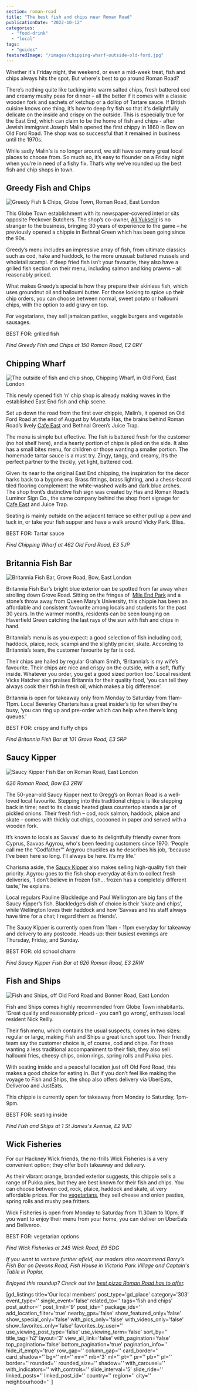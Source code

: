 ```yaml
---
section: roman-road
title: "The best fish and chips near Roman Road"
publicationDate: "2022-10-12"
categories: 
  - "food-drink"
  - "local"
tags: 
  - "guides"
featuredImage: "/images/chipping-wharf-outside-old-ford.jpg"
---
```


Whether it's Friday night, the weekend, or even a mid-week treat, fish and chips always hits the spot. But where's best to go around Roman Road?

There’s nothing quite like tucking into warm salted chips, fresh battered cod and creamy mushy peas for dinner – all the better if it comes with a classic wooden fork and sachets of ketchup or a dollop of Tartare sauce. If British cuisine knows one thing, it’s how to deep fry fish so that it's delightfully delicate on the inside and crispy on the outside. This is especially true for the East End, which can claim to be the home of fish and chips - after Jewish immigrant Joseph Malin opened the first chippy in 1860 in Bow on Old Ford Road. The shop was so successful that it remained in business until the 1970s. 

While sadly Malin's is no longer around, we still have so many great local places to choose from. So much so, it’s easy to flounder on a Friday night when you’re in need of a fishy fix. That’s why we’ve rounded up the best fish and chip shops in town. 

## Greedy Fish and Chips  

![Greedy Fish & Chips, Globe Town, Roman Road, East London](/images/Fish-chip-shop-Globe-Town-1024x683.jpg)

This Globe Town establishment with its newspaper-covered interior sits opposite Peckover Butchers. The shop’s co-owner, [Ali Yukselir](https://romanroadlondon.com/greedy-fish-and-chips-opens-globe-town/) is no stranger to the business, bringing 30 years of experience to the game – he previously opened a chippie in Bethnal Green which has been going since the 90s.

Greedy’s menu includes an impressive array of fish, from ultimate classics such as cod, hake and haddock, to the more unusual: battered mussels and wholetail scampi. If deep fried fish isn’t your favourite, they also have a grilled fish section on their menu, including salmon and king prawns – all reasonably priced. 

What makes Greedy’s special is how they prepare their skinless fish, which uses groundnut oil and halloumi butter. For those looking to spice up their chip orders, you can choose between normal, sweet potato or halloumi chips, with the option to add gravy on top. 

For vegetarians, they sell jamaican patties, veggie burgers and vegetable sausages. 

BEST FOR: grilled fish

_Find Greedy Fish and Chips at 150 Roman Road, E2 0RY_

## Chipping Wharf

![The outside of fish and chip shop, Chipping Wharf, in Old Ford, East London](/images/chipping-wharf-outside-old-ford-1024x683.jpg)

This newly opened fish ‘n’ chip shop is already making waves in the established East End fish and chip scene. 

Set up down the road from the first ever chippie, Malin’s, it opened on Old Ford Road at the end of August by Mustafa Has, the brains behind Roman Road’s lively [Cafe East](https://romanroadlondon.com/cafe-east-roman-road-mustafa-has-interview/) and Bethnal Green’s Juice Trap. 

The menu is simple but effective. The fish is battered fresh for the customer (no hot shelf here), and a hearty portion of chips is piled on the side. It also has a small bites menu, for children or those wanting a smaller portion. The homemade tartar sauce is a must try. Zingy, tangy, and creamy, it’s the perfect partner to the thickly, yet light, battered cod.  

Given its near to the original East End chipping, the inspiration for the decor harks back to a bygone era. Brass fittings, brass lighting, and a chess-board tiled flooring complement the white-washed walls and dark blue arches. The shop front’s distinctive fish sign was created by Has and Roman Road’s Luminor Sign Co., the same company behind the shop front signage for [Cafe East](https://romanroadlondon.com/cafe-east-roman-road-mustafa-has-interview/) and Juice Trap.

Seating is mainly outside on the adjacent terrace so either pull up a pew and tuck in, or take your fish supper and have a walk around Vicky Park. Bliss.

BEST FOR: Tartar sauce

_Find Chipping Wharf at 462 Old Ford Road, E3 5JP_

## Britannia Fish Bar 

![Britannia Fish Bar, Grove Road, Bow, East London](/images/Fish-chip-shop-Bow-1024x683.jpg)

Britannia Fish Bar’s bright blue exterior can be spotted from far away when strolling down Grove Road. Sitting on the fringes of  [Mile End Park](https://romanroadlondon.com/mile-end-park-history/) and a stone’s throw away from Queen Mary’s University, this chippie has been an affordable and consistent favourite among locals and students for the past 30 years. In the warmer months, residents can be seen lounging on Haverfield Green catching the last rays of the sun with fish and chips in hand.

Britannia’s menu is as you expect: a good selection of fish including cod, haddock, plaice, rock, scampi and the slightly pricier, skate. According to Britannia’s team, the customer favourite by far is cod. 

Their chips are hailed by regular Graham Smith, ‘Britannia’s is my wife’s favourite. Their chips are nice and crispy on the outside, with a soft, fluffy inside. Whatever you order, you get a good sized portion too.’ Local resident Vicks Hatcher also praises Britannia for their quality food, ‘you can tell they always cook their fish in fresh oil, which makes a big difference’.

Britannia is open for takeaway only from Monday to Saturday from 11am-11pm. Local Beverley Charters has a great insider’s tip for when they're busy, ‘you can ring up and pre-order which can help when there’s long queues.’ 

BEST FOR: crispy and fluffy chips

_Find Britannia Fish Bar at 101 Grove Road, E3 5RP_

## Saucy Kipper 

![Saucy Kipper Fish Bar on Roman Road, East London](/images/Fish-chip-shop-Roman-Road-1024x683.jpg)

_626 Roman Road, Bow E3 2RW_

The 50-year-old Saucy Kipper next to Gregg’s on Roman Road is a well-loved local favourite. Stepping into this traditional chippie is like stepping back in time; next to its classic heated glass countertop stands a jar of pickled onions. Their fresh fish – cod, rock salmon, haddock, plaice and skate – comes with thickly cut chips, cocooned in paper and served with a wooden fork. 

It’s known to locals as Savvas’ due to its delightfully friendly owner from Cyprus, Savvas Agyrou, who's been feeding customers since 1970. ‘People call me the “Codfather”‘ Argyrou chuckles as he describes his job, ‘because I’ve been here so long. I’ll always be here. It’s my life.’

Charisma aside, the [Saucy Kipper](https://romanroadlondon.com/savvas-argyrou-saucy-kipper-fish-bar/) also makes selling high-quality fish their priority. Agyrou goes to the fish shop everyday at 6am to collect fresh deliveries, ‘I don’t believe in frozen fish… frozen has a completely different taste,’ he explains. 

Local regulars Pauline Blackledge and Paul Wellington are big fans of the Saucy Kipper’s fish. Blackledge’s dish of choice is their ‘skate and chips’, while Wellington loves their haddock and how ‘Savvas and his staff always have time for a chat; I regard them as friends’.

The Saucy Kipper is currently open from 11am - 11pm everyday for takeaway and delivery to any postcode. Heads up: their busiest evenings are Thursday, Friday, and Sunday. 

BEST FOR: old school charm

_Find Saucy Kipper Fish Bar at 626 Roman Road, E3 2RW_

## Fish and Ships

![Fish and Ships, off Old Ford Road and Bonner Road, East London](/images/Fish-chip-shop-Old-Ford-1024x683.jpg)

Fish and Ships comes highly recommended from Globe Town inhabitants. ‘Great quality and reasonably priced - you can’t go wrong’, enthuses local resident Nick Reilly. 

Their fish menu, which contains the usual suspects, comes in two sizes: regular or large, making Fish and Ships a great lunch spot too. Their friendly team say the customer choice is, of course, cod and chips. For those wanting a less traditional accompaniment to their fish, they also sell halloumi fries, cheesy chips, onion rings, spring rolls and Pukka pies. 

With seating inside and a peaceful location just off Old Ford Road, this makes a good choice for eating in. But if you don’t feel like making the voyage to Fish and Ships, the shop also offers delivery via UberEats, Deliveroo and JustEats.  

This chippie is currently open for takeaway from Monday to Saturday, 1pm-9pm. 

BEST FOR: seating inside

_Find Fish and Ships at 1 St James's Avenue, E2 9JD_

## Wick Fisheries

For our Hackney Wick friends, the no-frills Wick Fisheries is a very convenient option; they offer both takeaway and delivery. 

As their vibrant orange, branded exterior suggests, this chippie sells a range of Pukka pies, but they are best known for their fish and chips. You can choose between cod, rock, plaice, haddock and skate, at very affordable prices. For the [vegetarians](https://romanroadlondon.com/best-local-vegan-vegetarian-cafes-shops/), they sell cheese and onion pasties, spring rolls and mushy pea fritters. 

Wick Fisheries is open from Monday to Saturday from 11.30am to 10pm. If you want to enjoy their menu from your home, you can deliver on UberEats and Deliveroo. 

BEST FOR: vegetarian options

_Find Wick Fisheries at 245 Wick Road, E9 5DG_

_If you want to venture further afield, our readers also recommend Barry’s Fish Bar on Devons Road, Fish House in Victoria Park Village and Captain's Table in Poplar._ 

_Enjoyed this roundup? Check out the_ [_best pizza Roman Road has to offer_](https://romanroadlondon.com/best-pizza-bow-globe-town/)_._

\[gd\_listings title='Our local members' post\_type='gd\_place' category='303' event\_type='' single\_event='false' related\_to='' tags='fish and chips' post\_author='' post\_limit='9' post\_ids='' package\_ids='' add\_location\_filter='true' nearby\_gps='false' show\_featured\_only='false' show\_special\_only='false' with\_pics\_only='false' with\_videos\_only='false' show\_favorites\_only='false' favorites\_by\_user='' use\_viewing\_post\_type='false' use\_viewing\_term='false' sort\_by='' title\_tag='h2' layout='3' view\_all\_link='false' with\_pagination='false' top\_pagination='false' bottom\_pagination='true' pagination\_info='' hide\_if\_empty='true' row\_gap='' column\_gap='' card\_border='' card\_shadow='' bg='' mt='' mr='' mb='3' ml='' pt='' pr='' pb='' pl='' border='' rounded='' rounded\_size='' shadow='' with\_carousel='' with\_indicators='' with\_controls='' slide\_interval='5' slide\_ride='' linked\_posts='' linked\_post\_id='' country='' region='' city='' neighbourhood='' \]
